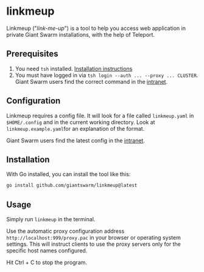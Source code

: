 # linkmeup

Linkmeup ("_link-me-up_") is a tool to help you access web application in private Giant Swarm installations, with the help of Teleport.

## Prerequisites

1. You need `tsh` installed. [Installation instructions](https://goteleport.com/docs/connect-your-client/tsh/#installing-tsh)
2. You must have logged in via `tsh login --auth ... --proxy ... CLUSTER`. Giant Swarm users find the correct command in the [intranet](https://intranet.giantswarm.io/docs/support-and-ops/teleport/web-access/).

## Configuration

Linkmeup requires a config file. It will look for a file called `linkmeup.yaml` in `$HOME/.config` and in the current working directory. Look at `linkmeup.example.yaml`for an explanation of the format.

Giant Swarm users find the latest config in the [intranet](https://intranet.giantswarm.io/docs/support-and-ops/teleport/web-access/#linkmeup).

## Installation

With Go installed, you can install the tool like this:

```bash
go install github.com/giantswarm/linkmeup@latest
```

## Usage

Simply run `linkmeup` in the terminal.

Use the automatic proxy configuration address `http://localhost:999/proxy.pac` in your browser or operating system settings. This will instruct clients to use the proxy servers only for the specific host names configured.

Hit Ctrl + C to stop the program.
